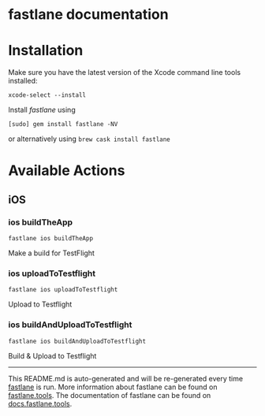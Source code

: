 # fastlane documentation

# Installation

Make sure you have the latest version of the Xcode command line tools installed:

```
xcode-select --install
```

Install _fastlane_ using

```
[sudo] gem install fastlane -NV
```

or alternatively using `brew cask install fastlane`

# Available Actions

## iOS

### ios buildTheApp

```
fastlane ios buildTheApp
```

Make a build for TestFlight

### ios uploadToTestflight

```
fastlane ios uploadToTestflight
```

Upload to Testflight

### ios buildAndUploadToTestflight

```
fastlane ios buildAndUploadToTestflight
```

Build & Upload to Testflight

---

This README.md is auto-generated and will be re-generated every time [fastlane](https://fastlane.tools) is run.
More information about fastlane can be found on [fastlane.tools](https://fastlane.tools).
The documentation of fastlane can be found on [docs.fastlane.tools](https://docs.fastlane.tools).
